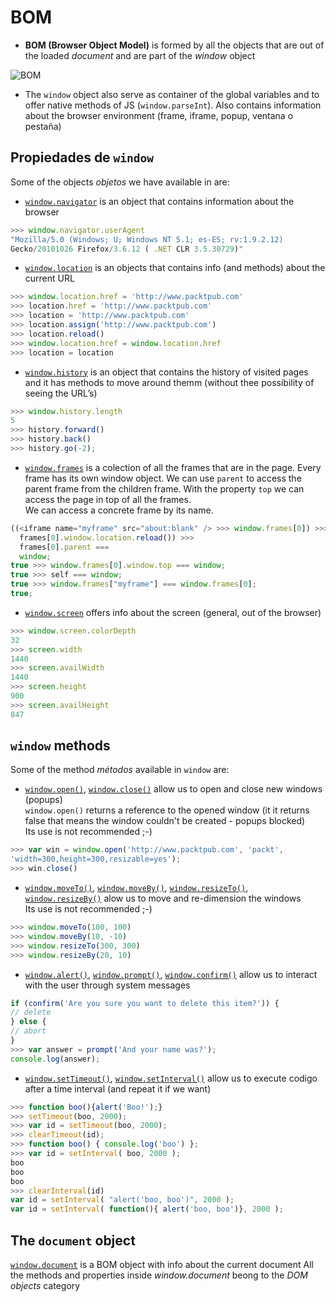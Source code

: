 # BOM

- **BOM (Browser Object Model)** is formed by all the objects that are out of the loaded _document_ and are part of the _window_ object

![BOM](https://raw.githubusercontent.com/juanmaguitar/javascript-notes/master/markdown-en/11-browser-environment/img/bom.png)

- The `window` object also serve as container of the global variables and to offer native methods of JS (`window.parseInt`). Also contains information about the browser environment (frame, iframe, popup, ventana o pestaña)

## Propiedades de `window`

Some of the objects _objetos_ we have available in are:

- [`window.navigator`](https://developer.mozilla.org/en/DOM/window.navigator) is an object that contains information about the browser

```javascript
>>> window.navigator.userAgent
"Mozilla/5.0 (Windows; U; Windows NT 5.1; es-ES; rv:1.9.2.12)
Gecko/20101026 Firefox/3.6.12 ( .NET CLR 3.5.30729)"
```

- [`window.location`](https://developer.mozilla.org/en/DOM/window.location) is an objects that contains info (and methods) about the current URL

```javascript
>>> window.location.href = 'http://www.packtpub.com'
>>> location.href = 'http://www.packtpub.com'
>>> location = 'http://www.packtpub.com'
>>> location.assign('http://www.packtpub.com')
>>> location.reload()
>>> window.location.href = window.location.href
>>> location = location
```

- [`window.history`](https://developer.mozilla.org/en/DOM/window.history) is an object that contains the history of visited pages and it has methods to move around themm (without thee possibility of seeing the URL’s)

```javascript
>>> window.history.length
5
>>> history.forward()
>>> history.back()
>>> history.go(-2);
```

- [`window.frames`](https://developer.mozilla.org/en/DOM/window.frames) is a colection of all the frames that are in the page.
  Every frame has its own window object.
  We can use `parent` to access the parent frame from the children frame.
  With the property `top` we can access the page in top of all the frames.  
  We can access a concrete frame by its name.

```javascript
((<iframe name="myframe" src="about:blank" /> >>> window.frames[0]) >>>
  frames[0].window.location.reload()) >>>
  frames[0].parent ===
  window;
true >>> window.frames[0].window.top === window;
true >>> self === window;
true >>> window.frames["myframe"] === window.frames[0];
true;
```

- [`window.screen`](https://developer.mozilla.org/en/DOM/window.screen) offers info about the screen (general, out of the browser)

```javascript
>>> window.screen.colorDepth
32
>>> screen.width
1440
>>> screen.availWidth
1440
>>> screen.height
900
>>> screen.availHeight
847
```

## `window` methods

Some of the method _métodos_ available in `window` are:

- [`window.open()`](https://developer.mozilla.org/en/DOM/window.open), [`window.close()`](https://developer.mozilla.org/en/DOM/window.close) allow us to open and close new windows (popups)  
  `window.open()` returns a reference to the opened window (it it returns false that means the window couldn't be created - popups blocked)  
  Its use is not recommended ;-)

```javascript
>>> var win = window.open('http://www.packtpub.com', 'packt',
'width=300,height=300,resizable=yes');
>>> win.close()
```

- [`window.moveTo()`](https://developer.mozilla.org/en/DOM/window.moveTo), [`window.moveBy()`](https://developer.mozilla.org/en/DOM/window.moveBy), [`window.resizeTo()`](https://developer.mozilla.org/en/DOM/window.resizeTo), [`window.resizeBy()`](https://developer.mozilla.org/en/DOM/window.resizeBy) alow us to move and re-dimension the windows  
  Its use is not recommended ;-)

```javascript
>>> window.moveTo(100, 100)
>>> window.moveBy(10, -10)
>>> window.resizeTo(300, 300)
>>> window.resizeBy(20, 10)
```

- [`window.alert()`](https://developer.mozilla.org/en/DOM/window.alert), [`window.prompt()`](https://developer.mozilla.org/en/DOM/window.prompt), [`window.confirm()`](https://developer.mozilla.org/en/DOM/window.confirm) allow us to interact with the user through system messages

```javascript
if (confirm('Are you sure you want to delete this item?')) {
// delete
} else {
// abort
}
>>> var answer = prompt('And your name was?');
console.log(answer);
```

- [`window.setTimeout()`](https://developer.mozilla.org/en-US/docs/Web/API/WindowTimers.setTimeout), [`window.setInterval()`](https://developer.mozilla.org/en-US/docs/Web/API/WindowTimers.setInterval) allow us to execute codigo after a time interval (and repeat it if we want)

```javascript
>>> function boo(){alert('Boo!');}
>>> setTimeout(boo, 2000);
>>> var id = setTimeout(boo, 2000);
>>> clearTimeout(id);
>>> function boo() { console.log('boo') };
>>> var id = setInterval( boo, 2000 );
boo
boo
boo
>>> clearInterval(id)
var id = setInterval( "alert('boo, boo')", 2000 );
var id = setInterval( function(){ alert('boo, boo')}, 2000 );
```

## The `document` object

[`window.document`](https://developer.mozilla.org/en/DOM/window.document) is a BOM object with info about the current document
All the methods and properties inside _window.document_ beong to the _DOM objects_ category
